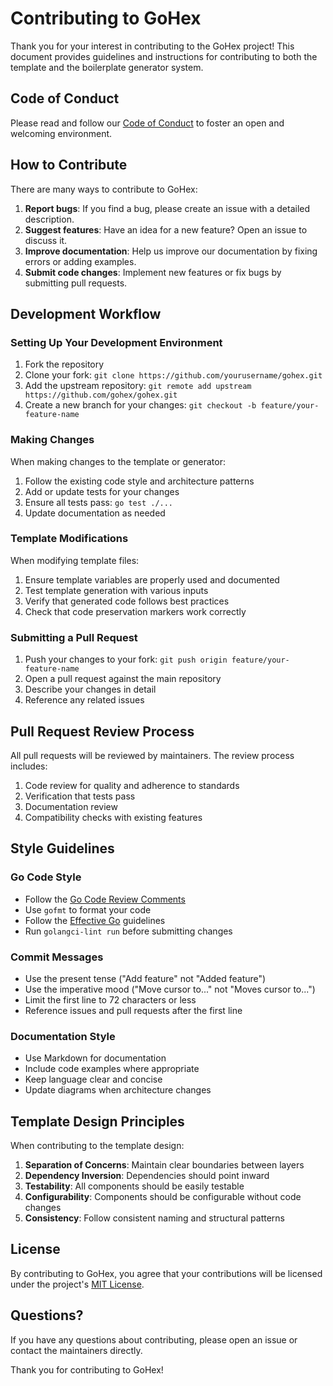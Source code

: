 # Contributing to GoHex

Thank you for your interest in contributing to the GoHex project! This document provides guidelines and instructions for contributing to both the template and the boilerplate generator system.

## Code of Conduct

Please read and follow our [Code of Conduct](CODE_OF_CONDUCT.md) to foster an open and welcoming environment.

## How to Contribute

There are many ways to contribute to GoHex:

1. **Report bugs**: If you find a bug, please create an issue with a detailed description.
2. **Suggest features**: Have an idea for a new feature? Open an issue to discuss it.
3. **Improve documentation**: Help us improve our documentation by fixing errors or adding examples.
4. **Submit code changes**: Implement new features or fix bugs by submitting pull requests.

## Development Workflow

### Setting Up Your Development Environment

1. Fork the repository
2. Clone your fork: `git clone https://github.com/yourusername/gohex.git`
3. Add the upstream repository: `git remote add upstream https://github.com/gohex/gohex.git`
4. Create a new branch for your changes: `git checkout -b feature/your-feature-name`

### Making Changes

When making changes to the template or generator:

1. Follow the existing code style and architecture patterns
2. Add or update tests for your changes
3. Ensure all tests pass: `go test ./...`
4. Update documentation as needed

### Template Modifications

When modifying template files:

1. Ensure template variables are properly used and documented
2. Test template generation with various inputs
3. Verify that generated code follows best practices
4. Check that code preservation markers work correctly

### Submitting a Pull Request

1. Push your changes to your fork: `git push origin feature/your-feature-name`
2. Open a pull request against the main repository
3. Describe your changes in detail
4. Reference any related issues

## Pull Request Review Process

All pull requests will be reviewed by maintainers. The review process includes:

1. Code review for quality and adherence to standards
2. Verification that tests pass
3. Documentation review
4. Compatibility checks with existing features

## Style Guidelines

### Go Code Style

- Follow the [Go Code Review Comments](https://github.com/golang/go/wiki/CodeReviewComments)
- Use `gofmt` to format your code
- Follow the [Effective Go](https://golang.org/doc/effective_go) guidelines
- Run `golangci-lint run` before submitting changes

### Commit Messages

- Use the present tense ("Add feature" not "Added feature")
- Use the imperative mood ("Move cursor to..." not "Moves cursor to...")
- Limit the first line to 72 characters or less
- Reference issues and pull requests after the first line

### Documentation Style

- Use Markdown for documentation
- Include code examples where appropriate
- Keep language clear and concise
- Update diagrams when architecture changes

## Template Design Principles

When contributing to the template design:

1. **Separation of Concerns**: Maintain clear boundaries between layers
2. **Dependency Inversion**: Dependencies should point inward
3. **Testability**: All components should be easily testable
4. **Configurability**: Components should be configurable without code changes
5. **Consistency**: Follow consistent naming and structural patterns

## License

By contributing to GoHex, you agree that your contributions will be licensed under the project's [MIT License](LICENSE).

## Questions?

If you have any questions about contributing, please open an issue or contact the maintainers directly.

Thank you for contributing to GoHex!
